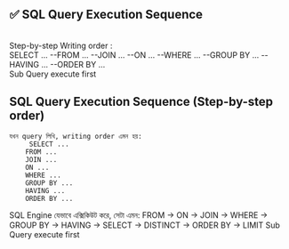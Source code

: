 ## ✅ SQL Query Execution Sequence 
<br> Step-by-step Writing order : 
<br>  SELECT ... --FROM ... --JOIN ... --ON ... --WHERE ... --GROUP BY ... --HAVING ... --ORDER BY ... 
<br>  Sub Query execute first  

## SQL Query Execution Sequence (Step-by-step order)
	যখন query লিখি, writing order এমন হয়:
	     SELECT ...
		FROM ...
		JOIN ...
		ON ...
		WHERE ...
		GROUP BY ...
		HAVING ...
		ORDER BY ...
SQL Engine যেভাবে এক্সিকিউট করে, সেটা এমন:
		FROM → ON → JOIN → WHERE → GROUP BY → HAVING → SELECT → DISTINCT → ORDER BY → LIMIT
		Sub Query execute first  



